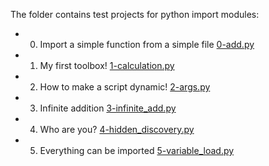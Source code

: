 The folder contains test projects for python import modules:
* 0. Import a simple function from a simple file  [0-add.py](./0-add.py)
* 1. My first toolbox! [1-calculation.py](./1-calculation.py)
* 2. How to make a script dynamic! [2-args.py](./2-args.py)
* 3. Infinite addition [3-infinite_add.py](./3-infinite_add.py)
* 4. Who are you? [4-hidden_discovery.py](./4-hidden_discovery.py)
* 5. Everything can be imported [5-variable_load.py](./5-variable_load.py)

